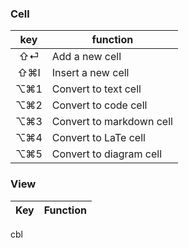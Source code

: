 ### Cell

key|function
:---:|---
⇧⏎|Add a new cell
⇧⌘I|Insert a new cell
⌥⌘1|Convert to text cell
⌥⌘2|Convert to code cell
⌥⌘3|Convert to markdown cell
⌥⌘4|Convert to LaTe cell
⌥⌘5|Convert to diagram cell

### View

Key|Function
:---:|---

cbl 

